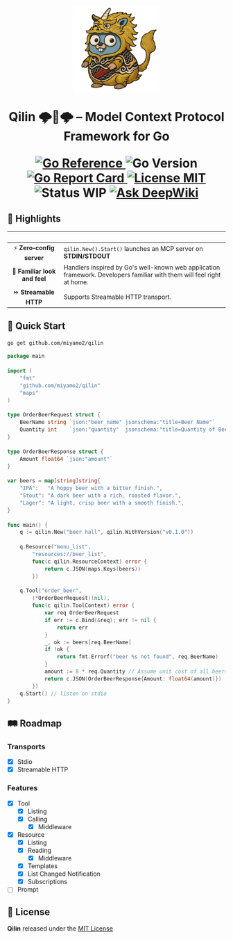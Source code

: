 <h1 align="center">
  <picture>
      <img height="200" alt="Qilin Logo" src="https://raw.githubusercontent.com/miyamo2/qilin/refs/heads/main/.assets/logo.png">
  </picture>
  <p>Qilin 🌩️🐲🌩️ – Model Context Protocol Framework for Go</p>
  <a href="https://pkg.go.dev/github.com/miyamo2/qilin">
    <img alt="Go Reference" src="https://pkg.go.dev/badge/github.com/miyamo2/qilin.svg" />
  </a>
  <img alt="Go Version" src="https://img.shields.io/github/go-mod/go-version/miyamo2/qilin" />
  <a href="https://goreportcard.com/report/github.com/miyamo2/qilin">
    <img alt="Go Report Card" src="https://goreportcard.com/badge/github.com/miyamo2/qilin" />
  </a>
  <a href="https://github.com/miyamo2/qilin/blob/main/LICENSE">
    <img alt="License MIT" src="https://img.shields.io/github/license/miyamo2/qilin?&color=blue" />
  </a>
  <img alt="Status WIP" src="https://img.shields.io/badge/status-WIP-orange" />
  <a href="https://deepwiki.com/miyamo2/qilin">
    <img src="https://deepwiki.com/badge.svg" alt="Ask DeepWiki">
  </a>
</h1>

## 🌟 Highlights

|            &nbsp;             | &nbsp;                                                                                                                 |
|:-----------------------------:|------------------------------------------------------------------------------------------------------------------------|
|   ⚡ **Zero‑config server**    | `qilin.New().Start()` launches an MCP server on **STDIN/STDOUT**                                                       |
| 🤝 **Familiar look and feel** | Handlers inspired by Go's well-known web application framework. Developers familiar with them will feel right at home. |
|     ⏩ **Streamable HTTP**     | Supports Streamable HTTP transport.                                                                                    |

## 🚀 Quick Start

```sh
go get github.com/miyamo2/qilin
```

```go
package main

import (
	"fmt"
	"github.com/miyamo2/qilin"
	"maps"
)

type OrderBeerRequest struct {
	BeerName string `json:"beer_name" jsonschema:"title=Beer Name"`
	Quantity int    `json:"quantity"  jsonschema:"title=Quantity of Beers"`
}

type OrderBeerResponse struct {
	Amount float64 `json:"amount"`
}

var beers = map[string]string{
	"IPA":   "A hoppy beer with a bitter finish.",
	"Stout": "A dark beer with a rich, roasted flavor.",
	"Lager": "A light, crisp beer with a smooth finish.",
}

func main() {
	q := qilin.New("beer hall", qilin.WithVersion("v0.1.0"))

	q.Resource("menu_list",
		"resources://beer_list",
		func(c qilin.ResourceContext) error {
			return c.JSON(maps.Keys(beers))
		})

	q.Tool("order_beer",
		(*OrderBeerRequest)(nil),
		func(c qilin.ToolContext) error {
			var req OrderBeerRequest
			if err := c.Bind(&req); err != nil {
				return err
			}
			_, ok := beers[req.BeerName]
			if !ok {
				return fmt.Errorf("beer %s not found", req.BeerName)
			}
			amount := 8 * req.Quantity // Assume unit cost of all beers is $8.00.
			return c.JSON(OrderBeerResponse{Amount: float64(amount)})
		})
	q.Start() // listen on stdio
}
```

## 🛤 Roadmap

### Transports

- [x] Stdio
- [x] Streamable HTTP

### Features

- [x] Tool
    - [X] Listing
    - [X] Calling
        - [X] Middleware
- [x] Resource
    - [X] Listing
    - [X] Reading
        - [X] Middleware
    - [X] Templates
    - [X] List Changed Notification
    - [X] Subscriptions
- [ ] Prompt

## 📜 License

**Qilin** released under the [MIT License](https://github.com/miyamo2/qilin/blob/main/LICENSE)
